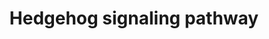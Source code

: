 ---
annotations:
- type: Pathway Ontology
  value: Hedgehog signaling pathway
authors:
- MaintBot
- AlexanderPico
- Christine Chichester
- Eweitz
description: 'The Hedgehog proteins are a family of secreted ligands that include
  sonic hedgehog, Indian hedgehog and desert hedgehog in humans. Binding of Hedgehog
  ligands to their receptors, Patched 1 and 2, prevents inhibition of a 7 transmembrane
  receptor called Smoothened. This leads to activation of GLI family of transcription
  factors (GLI1-3). Signaling through the Hedgehog pathway is essential for development
  of many tissues and organs. This pathway is highly conserved among metazoans. Aberrant
  activation of this pathway has been associated with a number of human malignancies
  including carcinoma of lung, esophagus, pancreas and prostate.  Source: NetPath
  http://www.netpath.org/pathways?path_id=NetPath_10'
last-edited: 2021-05-21
organisms:
- Canis familiaris
redirect_from:
- /index.php/Pathway:WP1141
- /instance/WP1141
schema-jsonld:
- '@context': https://schema.org/
  '@id': https://wikipathways.github.io/pathways/WP1141.html
  '@type': Dataset
  creator:
    '@type': Organization
    name: WikiPathways
  description: 'The Hedgehog proteins are a family of secreted ligands that include
    sonic hedgehog, Indian hedgehog and desert hedgehog in humans. Binding of Hedgehog
    ligands to their receptors, Patched 1 and 2, prevents inhibition of a 7 transmembrane
    receptor called Smoothened. This leads to activation of GLI family of transcription
    factors (GLI1-3). Signaling through the Hedgehog pathway is essential for development
    of many tissues and organs. This pathway is highly conserved among metazoans.
    Aberrant activation of this pathway has been associated with a number of human
    malignancies including carcinoma of lung, esophagus, pancreas and prostate.  Source:
    NetPath http://www.netpath.org/pathways?path_id=NetPath_10'
  keywords:
  - GLI3
  - SKI
  - GAS1
  - SHH
  - PTCH2
  - GLI2
  - SMO
  - IHH
  - SIN3A
  - DYRK1A
  - SAP18
  - CREBBP
  - RAB23
  - GLI1
  - DHH
  - IGF2
  - SUFU
  - PTCH
  - HHIP
  - CCNB1
  - STK36
  - CDC2
  license: CC0
  name: Hedgehog signaling pathway
seo: CreativeWork
title: Hedgehog signaling pathway
wpid: WP1141
---